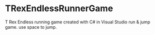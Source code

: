 # TRexEndlessRunnerGame
T Rex Endless running game created with C# in Visual Studio
run & jump game. use space to jump.
